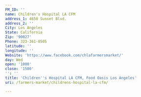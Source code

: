 ```yaml
---
FM_ID: ''
name: Children's Hospital LA CFM
address_1: 4650 Sunset Blvd.
address_2: ''
City: Los Angeles
State: California
Zip: '90027'
Phone: 323-361-8505
latitude: ''
longitude: ''
Website: 'https://www.facebook.com/chlafarmersmarket/'
day: Wed
open: '1000'
close: '1500'
'': ''
title: 'Children''s Hospital LA CFM, Food Oasis Los Angeles'
uri: /farmers-market/childrens-hospital-la-cfm/

---
```

